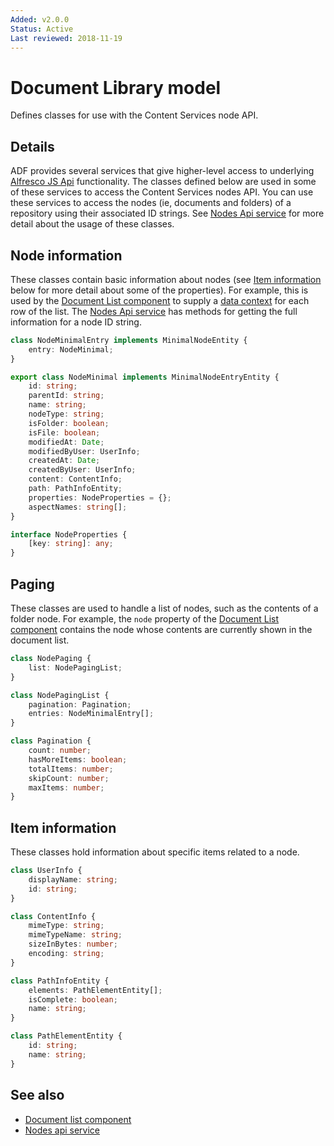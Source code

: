 ```yaml
---
Added: v2.0.0
Status: Active
Last reviewed: 2018-11-19
---
```


# Document Library model

Defines classes for use with the Content Services node API.

## Details

ADF provides several services that give higher-level access to
underlying [Alfresco JS Api](../core/alfresco-api.service.md) functionality.
The classes defined below are used in some of these services to access
the Content Services nodes API. You can use these services to access
the nodes (ie, documents and folders) of a repository using their
associated ID strings. See [Nodes Api service](../core/nodes-api.service.md)
for more detail about the usage of these classes.

## Node information

These classes contain basic information about nodes (see
[Item information](#item-information) below for more detail
about some of the properties). For example, this is used by the
[Document List component](document-list.component.md) to supply
a [data context](document-list.component.md#underlying-node-object)
for each row of the list. The [Nodes Api service](../core/nodes-api.service.md)
has methods for getting the full information for a node ID string.

```ts
class NodeMinimalEntry implements MinimalNodeEntity {
    entry: NodeMinimal;
}

export class NodeMinimal implements MinimalNodeEntryEntity {
    id: string;
    parentId: string;
    name: string;
    nodeType: string;
    isFolder: boolean;
    isFile: boolean;
    modifiedAt: Date;
    modifiedByUser: UserInfo;
    createdAt: Date;
    createdByUser: UserInfo;
    content: ContentInfo;
    path: PathInfoEntity;
    properties: NodeProperties = {};
    aspectNames: string[];
}

interface NodeProperties {
    [key: string]: any;
}
```

## Paging

These classes are used to handle a list of nodes, such as the
contents of a folder node. For example, the `node` property of
the [Document List component](document-list.component.md) contains
the node whose contents are currently shown in the document list.

```ts
class NodePaging {
    list: NodePagingList;
}

class NodePagingList {
    pagination: Pagination;
    entries: NodeMinimalEntry[];
}

class Pagination {
    count: number;
    hasMoreItems: boolean;
    totalItems: number;
    skipCount: number;
    maxItems: number;
}
```

## Item information

These classes hold information about specific items related to
a node.

```ts
class UserInfo {
    displayName: string;
    id: string;
}

class ContentInfo {
    mimeType: string;
    mimeTypeName: string;
    sizeInBytes: number;
    encoding: string;
}

class PathInfoEntity {
    elements: PathElementEntity[];
    isComplete: boolean;
    name: string;
}

class PathElementEntity {
    id: string;
    name: string;
}
```

## See also

-   [Document list component](document-list.component.md)
-   [Nodes api service](../core/nodes-api.service.md)
